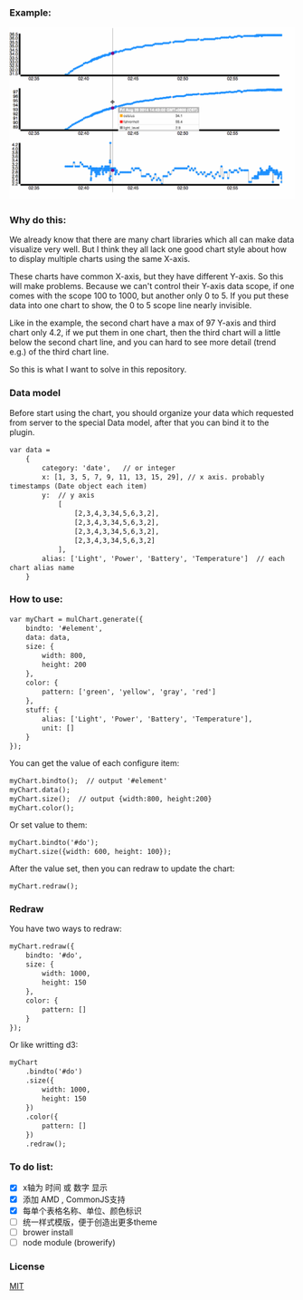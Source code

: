 ### Example:

![example](mulChart.gif)

### Why do this:

We already know that there are many chart libraries which all can make data visualize very well. But I think they all lack one good chart style about how to display multiple charts using the same X-axis.

These charts have common X-axis, but they have different Y-axis. So this will make problems. Because we can't control their Y-axis data scope, if one comes with the scope 100 to 1000, but another only 0 to 5. If you put these data into one chart to show, the 0 to 5 scope line nearly invisible.

Like in the example, the second chart have a max of 97 Y-axis and third chart only 4.2, if we put them in one chart, then the third chart will a little below the second chart line, and you can hard to see more detail (trend e.g.) of the third chart line.

So this is what I want to solve in this repository.

### Data model

Before start using the chart, you should organize your data which requested from server to the special Data model, after that you can bind it to the plugin.
	
	var data =
    	{
        	category: 'date',   // or integer
        	x: [1, 3, 5, 7, 9, 11, 13, 15, 29], // x axis. probably timestamps (Date object each item)
        	y: 	// y axis
            	[
                	[2,3,4,3,34,5,6,3,2],
                	[2,3,4,3,34,5,6,3,2],
	                [2,3,4,3,34,5,6,3,2],
    	            [2,3,4,3,34,5,6,3,2]
        	    ],
	        alias: ['Light', 'Power', 'Battery', 'Temperature']  // each chart alias name
    	}

### How to use:

	var myChart = mulChart.generate({
		bindto: '#element',
		data: data,
		size: {
			width: 800,
			height: 200
		},
		color: {
			pattern: ['green', 'yellow', 'gray', 'red']
		},
		stuff: {
			alias: ['Light', 'Power', 'Battery', 'Temperature'],
			unit: []
		}
	});		
	
You can get the value of each configure item:

	myChart.bindto();  // output '#element'
	myChart.data();
	myChart.size();  // output {width:800, height:200}
	myChart.color();
	
Or set value to them:

	myChart.bindto('#do');
	myChart.size({width: 600, height: 100});
	
After the value set, then you can redraw to update the chart:

	myChart.redraw();
		
### Redraw

You have two ways to redraw:

	myChart.redraw({
		bindto: '#do',
		size: {
			width: 1000,
			height: 150
		},
		color: {
			pattern: []
		}
	});		
	
Or like writting d3:

	myChart
		.bindto('#do')
		.size({
			width: 1000,
			height: 150
		})
		.color({
			pattern: []
		})
		.redraw();

### To do list:

- [x] x轴为 时间 或 数字 显示
- [x] 添加 AMD , CommonJS支持
- [x] 每单个表格名称、单位、颜色标识
- [ ] 统一样式模版，便于创造出更多theme
- [ ] brower install
- [ ] node module (browerify)

### License
[MIT](http://opensource.org/licenses/MIT)

